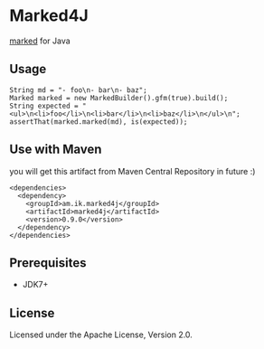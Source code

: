 # Marked4J

[marked](https://github.com/chjj/marked) for Java

## Usage

    String md = "- foo\n- bar\n- baz";
    Marked marked = new MarkedBuilder().gfm(true).build();
    String expected = "<ul>\n<li>foo</li>\n<li>bar</li>\n<li>baz</li>\n</ul>\n";
    assertThat(marked.marked(md), is(expected));

## Use with Maven

you will get this artifact from Maven Central Repository in future :)

    <dependencies>
      <dependency>
        <groupId>am.ik.marked4j</groupId>
        <artifactId>marked4j</artifactId>
        <version>0.9.0</version>
      </dependency>
    </dependencies>

## Prerequisites

* JDK7+

## License

Licensed under the Apache License, Version 2.0.